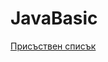 # JavaBasic

[Присъствен списък](https://forms.office.com/Pages/ResponsePage.aspx?id=QWmIMYaKk0-PQtFA6uo2rY8g6cMukr1NlbD5t2NQ1mhUODBOMUQxMVJHT09ZMTJSSlQwN1BZVzBNNi4u)

